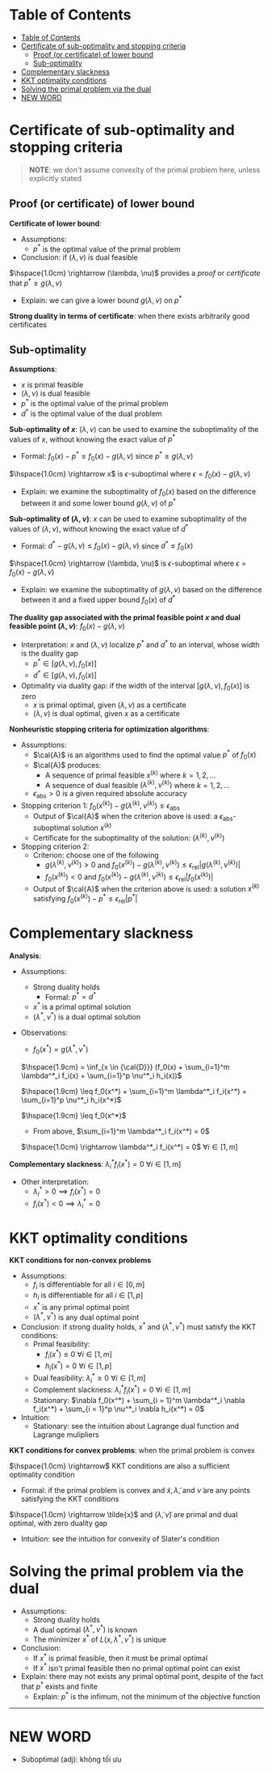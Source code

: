<!-- TOC titleSize:1 tabSpaces:2 depthFrom:1 depthTo:6 withLinks:1 updateOnSave:1 orderedList:0 skip:0 title:1 charForUnorderedList:* -->
# Table of Contents
- [Table of Contents](#table-of-contents)
- [Certificate of sub-optimality and stopping criteria](#certificate-of-sub-optimality-and-stopping-criteria)
  - [Proof (or certificate) of lower bound](#proof-or-certificate-of-lower-bound)
  - [Sub-optimality](#sub-optimality)
- [Complementary slackness](#complementary-slackness)
- [KKT optimality conditions](#kkt-optimality-conditions)
- [Solving the primal problem via the dual](#solving-the-primal-problem-via-the-dual)
- [NEW WORD](#new-word)
<!-- /TOC -->

# Certificate of sub-optimality and stopping criteria
>**NOTE**: we don't assume convexity of the primal problem here, unless explicitly stated

## Proof (or certificate) of lower bound 
**Certificate of lower bound**:
* Assumptions:
    * $p^*$ is the optimal value of the primal problem
* Conclusion: if $(\lambda, \nu)$ is dual feasible

$\hspace{1.0cm} \rightarrow (\lambda, \nu)$ provides a *proof* or *certificate* that $p^* \geq g(\lambda, \nu)$
* Explain: we can give a lower bound $g(\lambda, \nu)$ on $p^*$

**Strong duality in terms of certificate**: when there exists arbitrarily good certificates

## Sub-optimality
**Assumptions**:
* $x$ is primal feasible
* $(\lambda, \nu)$ is dual feasible
* $p^*$ is the optimal value of the primal problem
* $d^*$ is the optimal value of the dual problem

**Sub-optimality of $x$**: $(\lambda, \nu)$ can be used to examine the suboptimality of the values of $x$, without knowing the exact value of $p^*$
* Formal: $f_0(x) - p^* \leq f_0(x) - g(\lambda, \nu)$ since $p^* \geq g(\lambda, \nu)$

$\hspace{1.0cm} \rightarrow x$ is $\epsilon$-suboptimal where $\epsilon = f_0(x) - g(\lambda, \nu)$
* Explain: we examine the suboptimality of $f_0(x)$ based on the difference between it and some lower bound $g(\lambda, \nu)$ of $p^*$

**Sub-optimality of $(\lambda, \nu)$**: $x$ can be used to examine suboptimality of the values of $(\lambda, \nu)$, without knowing the exact value of $d^*$
* Formal: $d^* - g(\lambda, \nu) \leq f_0(x) - g(\lambda, \nu)$ since $d^* \leq f_0(x)$

$\hspace{1.0cm} \rightarrow (\lambda, \nu)$ is $\epsilon$-suboptimal where $\epsilon = f_0(x) - g(\lambda, \nu)$
* Explain: we examine the suboptimality of $g(\lambda, \nu)$ based on the difference between it and a fixed upper bound $f_0(x)$ of $d^*$

**The duality gap associated with the primal feasible point $x$ and dual feasible point $(\lambda, \nu)$**: $f_0(x) - g(\lambda, \nu)$
* Interpretation: $x$ and $(\lambda, \nu)$ localize $p^*$ and $d^*$ to an interval, whose width is the duality gap
    * $p^* \in [g(\lambda, \nu), f_0(x)]$
    * $d^* \in [g(\lambda, \nu), f_0(x)]$
* Optimality via duality gap: if the width of the interval $[g(\lambda, \nu), f_0(x)]$ is zero
    * $x$ is primal optimal, given $(\lambda, \nu)$ as a certificate
    * $(\lambda, \nu)$ is dual optimal, given $x$ as a certificate

**Nonheuristic stopping criteria for optimization algorithms**:
* Assumptions:
    * $\cal{A}$ is an algorithms used to find the optimal value $p^*$ of $f_0(x)$
    * $\cal{A}$ produces:
        * A sequence of primal feasible $x^{(k)}$ where $k = 1, 2, ...$
        * A sequence of dual feasible $(\lambda^{(k)}, \nu^{(k)})$ where $k = 1, 2, ...$
    * $\epsilon_{\text{abs}} > 0$ is a given required absolute accuracy
* Stopping criterion 1: $f_0(x^{(k)}) - g(\lambda^{(k)}, \nu^{(k)}) \leq \epsilon_{\text{abs}}$
    * Output of $\cal{A}$ when the criterion above is used: a $\epsilon_{\text{abs}}$-suboptimal solution $x^{(k)}$
    * Certificate for the suboptimality of the solution: $(\lambda^{(k)}, \nu^{(k)})$
* Stopping criterion 2:
    * Criterion: choose one of the following
        * $g(\lambda^{(k)}, \nu^{(k)}) > 0$ and $f_0(x^{(k)}) - g(\lambda^{(k)}, \nu^{(k)}) \leq \epsilon_{\text{rel}} |g(\lambda^{(k)}, \nu^{(k)})|$
        * $f_0(x^{(k)}) < 0$ and $f_0(x^{(k)}) - g(\lambda^{(k)}, \nu^{(k)}) \leq \epsilon_{\text{rel}} |f_0(x^{(k)})|$
    * Output of $\cal{A}$ when the criterion above is used: a solution $x^{(k)}$ satisfying $f_0(x^{(k)}) - p^* \leq \epsilon_{\text{rel}} |p^*|$

# Complementary slackness
**Analysis**:
* Assumptions:
    * Strong duality holds
        * Formal: $p^* = d^*$
    * $x^*$ is a primal optimal solution
    * $(\lambda^*, \nu^*)$ is a dual optimal solution
* Observations:
    * $f_0(x^*) = g(\lambda^*, \nu^*)$

    $\hspace{1.9cm} = \inf_{x \in {\cal{D}}} (f_0(x) + \sum_{i=1}^m \lambda^*_i f_i(x) + \sum_{i=1}^p \nu^*_i h_i(x))$

    $\hspace{1.9cm} \leq f_0(x^*) + \sum_{i=1}^m \lambda^*_i f_i(x^*) + \sum_{i=1}^p \nu^*_i h_i(x^*)$

    $\hspace{1.9cm} \leq f_0(x^*)$
    * From above, $\sum_{i=1}^m \lambda^*_i f_i(x^*) = 0$

    $\hspace{1.0cm} \rightarrow \lambda^*_i f_i(x^*) = 0$ $\forall i \in [1, m]$

**Complementary slackness**: $\lambda^*_i f_i(x^*) = 0$ $\forall i \in [1, m]$
* Other interpretation:
    * $\lambda^*_i > 0 \implies f_i(x^*) = 0$
    * $f_i(x^*) < 0 \implies \lambda^*_i = 0$

# KKT optimality conditions
**KKT conditions for non-convex problems**
* Assumptions:
    * $f_i$ is differentiable for all $i \in [0, m]$
    * $h_i$ is differentiable for all $i \in [1, p]$
    * $x^*$ is any primal optimal point
    * $(\lambda^*, \nu^*)$ is any dual optimal point
* Conclusion: if strong duality holds, $x^*$ and $(\lambda^*, \nu^*)$ must satisfy the KKT conditions:
    * Primal feasibility:
        * $f_i(x^*) \leq 0$ $\forall i \in [1, m]$
        * $h_i(x^*) = 0$ $\forall i \in [1, p]$
    * Dual feasibility: $\lambda^*_i \geq 0$ $\forall i \in [1, m]$
    * Complement slackness: $\lambda^*_i f_i(x^*) = 0$ $\forall i \in [1, m]$
    * Stationary: $\nabla f_0(x^*) + \sum_{i = 1}^m \lambda^*_i \nabla f_i(x^*) + \sum_{i = 1}^p \nu^*_i \nabla h_i(x^*) = 0$
* Intuition:
    * Stationary: see the intuition about Lagrange dual function and Lagrange mulipliers

**KKT conditions for convex problems**: when the primal problem is convex

$\hspace{1.0cm} \rightarrow$ KKT conditions are also a sufficient optimality condition
* Formal: if the primal problem is convex and $\tilde{x}, \tilde{\lambda}$, and $\tilde{\nu}$ are any points satisfying the KKT conditions

$\hspace{1.0cm} \rightarrow \tilde{x}$ and $(\tilde{\lambda}, \tilde{\nu})$ are primal and dual optimal, with zero duality gap
* Intuition: see the intuition for convexity of Slater's condition

# Solving the primal problem via the dual
* Assumptions:
    * Strong duality holds
    * A dual optimal $(\lambda^*, \nu^*)$ is known
    * The minimizer $x^*$ of $L(x, \lambda^*, \nu^*)$ is unique
* Conclusion: 
    * If $x^*$ is primal feasible, then it must be primal optimal
    * If $x^*$ isn't primal feasible then no primal optimal point can exist
* Explain: there may not exists any primal optimal point, despite of the fact that $p^*$ exists and finite
    * Explain: $p^*$ is the infimum, not the minimum of the objective function

---

# NEW WORD
* Suboptimal (adj): không tối ưu